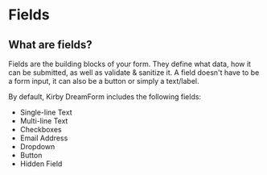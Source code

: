 # Fields

## What are fields?

Fields are the building blocks of your form. They define what data, how it can be submitted, as well as validate & sanitize it. A field doesn't have to be a form input, it can also be a button or simply a text/label.

By default, Kirby DreamForm includes the following fields:

- Single-line Text
- Multi-line Text
- Checkboxes
- Email Address
- Dropdown
- Button
- Hidden Field
